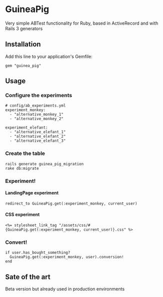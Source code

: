 # GuineaPig

Very simple ABTest functionality for Ruby, based in ActiveRecord and with Rails 3 generators

## Installation

Add this line to your application's Gemfile:

    gem "guinea_pig"

## Usage

### Configure the experiments

    # config/ab_experiments.yml
    experiment_monkey:
      - "alternative_monkey_1"
      - "alternative_monkey_2"

    experiment_elefant:
      - "alternative_elefant_1"
      - "alternative_elefant_2"
      - "alternative_elefant_3"

### Create the table

    rails generate guinea_pig_migration
    rake db:migrate

### Experiment!

#### LandingPage experiment

    redirect_to GuineaPig.get(:experiment_monkey, current_user)

#### CSS experiment

    <%= stylesheet_link_tag "/assets/css/#{GuineaPig.get(:experiment_monkey, current_user)}.css" %>

### Convert!

    if user.has_bought_something?
      GuineaPig.get(:experiment_monkey, user).conversion!
    end

## Sate of the art

Beta version but already used in production environments
